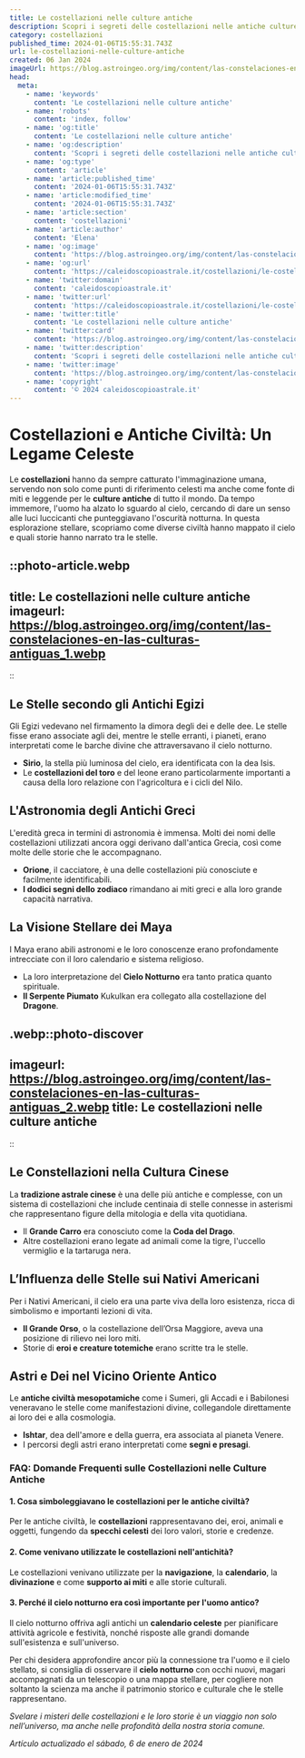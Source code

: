 ```yaml
---
title: Le costellazioni nelle culture antiche
description: Scopri i segreti delle costellazioni nelle antiche culture. Un viaggio affascinante tra stelle e miti millenari. Immergiti nella storia celeste.
category: costellazioni
published_time: 2024-01-06T15:55:31.743Z
url: le-costellazioni-nelle-culture-antiche
created: 06 Jan 2024
imageUrl: https://blog.astroingeo.org/img/content/las-constelaciones-en-las-culturas-antiguas_1.webp
head:
  meta:
    - name: 'keywords'
      content: 'Le costellazioni nelle culture antiche'
    - name: 'robots'
      content: 'index, follow'
    - name: 'og:title'
      content: 'Le costellazioni nelle culture antiche'
    - name: 'og:description'
      content: 'Scopri i segreti delle costellazioni nelle antiche culture. Un viaggio affascinante tra stelle e miti millenari. Immergiti nella storia celeste.'
    - name: 'og:type'
      content: 'article'
    - name: 'article:published_time'
      content: '2024-01-06T15:55:31.743Z'
    - name: 'article:modified_time'
      content: '2024-01-06T15:55:31.743Z'
    - name: 'article:section'
      content: 'costellazioni'
    - name: 'article:author'
      content: 'Elena'
    - name: 'og:image'
      content: 'https://blog.astroingeo.org/img/content/las-constelaciones-en-las-culturas-antiguas_1.webp'
    - name: 'og:url'
      content: 'https://caleidoscopioastrale.it/costellazioni/le-costellazioni-nelle-culture-antiche'
    - name: 'twitter:domain'
      content: 'caleidoscopioastrale.it'
    - name: 'twitter:url'
      content: 'https://caleidoscopioastrale.it/costellazioni/le-costellazioni-nelle-culture-antiche'
    - name: 'twitter:title'
      content: 'Le costellazioni nelle culture antiche'
    - name: 'twitter:card'
      content: 'https://blog.astroingeo.org/img/content/las-constelaciones-en-las-culturas-antiguas_1.webp'
    - name: 'twitter:description'
      content: 'Scopri i segreti delle costellazioni nelle antiche culture. Un viaggio affascinante tra stelle e miti millenari. Immergiti nella storia celeste.'
    - name: 'twitter:image'
      content: 'https://blog.astroingeo.org/img/content/las-constelaciones-en-las-culturas-antiguas_1.webp'
    - name: 'copyright'
      content: '© 2024 caleidoscopioastrale.it'
---
```

# Costellazioni e Antiche Civiltà: Un Legame Celeste

Le **costellazioni** hanno da sempre catturato l'immaginazione umana, servendo non solo come punti di riferimento celesti ma anche come fonte di miti e leggende per le **culture antiche** di tutto il mondo. Da tempo immemore, l'uomo ha alzato lo sguardo al cielo, cercando di dare un senso alle luci luccicanti che punteggiavano l'oscurità notturna. In questa esplorazione stellare, scopriamo come diverse civiltà hanno mappato il cielo e quali storie hanno narrato tra le stelle.

::photo-article.webp
---
title: Le costellazioni nelle culture antiche
imageurl: https://blog.astroingeo.org/img/content/las-constelaciones-en-las-culturas-antiguas_1.webp
---
::

## Le Stelle secondo gli Antichi Egizi

Gli Egizi vedevano nel firmamento la dimora degli dei e delle dee. Le stelle fisse erano associate agli dei, mentre le stelle erranti, i pianeti, erano interpretati come le barche divine che attraversavano il cielo notturno.

- **Sirio**, la stella più luminosa del cielo, era identificata con la dea Isis.
- Le **costellazioni del toro** e del leone erano particolarmente importanti a causa della loro relazione con l'agricoltura e i cicli del Nilo.

## L'Astronomia degli Antichi Greci

L'eredità greca in termini di astronomia è immensa. Molti dei nomi delle costellazioni utilizzati ancora oggi derivano dall'antica Grecia, così come molte delle storie che le accompagnano.

- **Orione**, il cacciatore, è una delle costellazioni più conosciute e facilmente identificabili.
- **I dodici segni dello zodiaco** rimandano ai miti greci e alla loro grande capacità narrativa.

## La Visione Stellare dei Maya

I Maya erano abili astronomi e le loro conoscenze erano profondamente intrecciate con il loro calendario e sistema religioso.

- La loro interpretazione del **Cielo Notturno** era tanto pratica quanto spirituale.
- **Il Serpente Piumato** Kukulkan era collegato alla costellazione del **Dragone**.

.webp::photo-discover
---
imageurl: https://blog.astroingeo.org/img/content/las-constelaciones-en-las-culturas-antiguas_2.webp
title: Le costellazioni nelle culture antiche
---
::

## Le Constellazioni nella Cultura Cinese

La **tradizione astrale cinese** è una delle più antiche e complesse, con un sistema di costellazioni che include centinaia di stelle connesse in asterismi che rappresentano figure della mitologia e della vita quotidiana.

- Il **Grande Carro** era conosciuto come la **Coda del Drago**.
- Altre costellazioni erano legate ad animali come la tigre, l'uccello vermiglio e la tartaruga nera.

## L’Influenza delle Stelle sui Nativi Americani

Per i Nativi Americani, il cielo era una parte viva della loro esistenza, ricca di simbolismo e importanti lezioni di vita.

- **Il Grande Orso**, o la costellazione dell’Orsa Maggiore, aveva una posizione di rilievo nei loro miti.
- Storie di **eroi e creature totemiche** erano scritte tra le stelle.

## Astri e Dei nel Vicino Oriente Antico

Le **antiche civiltà mesopotamiche** come i Sumeri, gli Accadi e i Babilonesi veneravano le stelle come manifestazioni divine, collegandole direttamente ai loro dei e alla cosmologia.

- **Ishtar**, dea dell'amore e della guerra, era associata al pianeta Venere.
- I percorsi degli astri erano interpretati come **segni e presagi**.

### FAQ: Domande Frequenti sulle Costellazioni nelle Culture Antiche

#### 1. Cosa simboleggiavano le costellazioni per le antiche civiltà?
Per le antiche civiltà, le **costellazioni** rappresentavano dei, eroi, animali e oggetti, fungendo da **specchi celesti** dei loro valori, storie e credenze.

#### 2. Come venivano utilizzate le costellazioni nell'antichità?
Le costellazioni venivano utilizzate per la **navigazione**, la **calendario**, la **divinazione** e come **supporto ai miti** e alle storie culturali.

#### 3. Perché il cielo notturno era così importante per l'uomo antico?
Il cielo notturno offriva agli antichi un **calendario celeste** per pianificare attività agricole e festività, nonché risposte alle grandi domande sull'esistenza e sull'universo. 

Per chi desidera approfondire ancor più la connessione tra l'uomo e il cielo stellato, si consiglia di osservare il **cielo notturno** con occhi nuovi, magari accompagnati da un telescopio o una mappa stellare, per cogliere non soltanto la scienza ma anche il patrimonio storico e culturale che le stelle rappresentano.

*Svelare i misteri delle costellazioni e le loro storie è un viaggio non solo nell’universo, ma anche nelle profondità della nostra storia comune.*

_Artículo actualizado el sábado, 6 de enero de 2024_